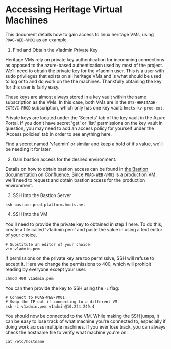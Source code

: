 # Accessing Heritage Virtual Machines

This document details how to gain access to linux heritage VMs, using `POAG-WEB-VM01` as an example.

1. Find and Obtain the v1admin Private Key

Heritage VMs rely on private key authentication for incomming connections as opposed to the azure-based authentication used by most of the project.  We'll need to obtain the private key for the v1admin user. This is a user with sudo privileges that exists on all heritage VMs and is what should be used to log onto and do work on the the machines. Thankfully obtaining the key for this user is fairly easy.

These keys are almost always stored in a key vault within the same subscription as the VMs. In this case, both VMs are in the `DTS-HERITAGE-EXTSVC-PROD` subscription, which only has one key vault: `hmcts-kv-prod-ext`.

Private keys are located under the 'Secrets' tab of the key vault in the Azure Portal. If you don't have secret 'get' or 'list' permissions on the key vault in question, you may need to add an access policy for yourself under the 'Access policies' tab in order to see anything here.

Find a secret named 'v1admin' or similar and keep a hold of it's value, we'll be needing it for later.

2. Gain bastion access for the desired environment.

Details on how to obtain bastion access can be found in [the Bastion documentation on Confluence](https://tools.hmcts.net/confluence/pages/viewpage.action?pageId=1411089455). Since `POAG-WEB-VM01` is a production VM, we'll need to request and obtain bastion access for the production environment.

3. SSH into the Bastion Server

```
ssh bastion-prod.platform.hmcts.net
```

4. SSH into the VM

You'll need to provide the private key to obtained in step 1 here. To do this, create a file called 'v1admin.pem' and paste the value in using a text editor of your choice.

```
# Substitute an editor of your choice
vim v1admin.pem
```

If permissions on the private key are too permissive, SSH will refuse to accept it. Here we change the permissions to 400, which will prohibit reading by everyone except your user.

```
chmod 400 v1admin.pem
```

You can then provide the key to SSH using the `-i` flag:

```
# Connect to POAG-WEB-VM01
# Swap the IP out if connecting to a different VM
ssh -i v1admin.pem v1admin@10.224.249.4
```

You should now be connected to the VM. While making the SSH jumps, it can be easy to lose track of what machine you're connected to, especially if doing work across multiple machines. If you ever lose track, you can always check the hostname file to verify what machine you're on:

```
cat /etc/hostname
```
